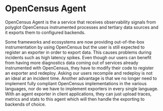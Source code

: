 # OpenCensus Agent

OpenCensus Agent is the a service that receives observability signals
from polyglot OpenCensus instrumented processes and tertiary data sources
and it exports them to configured backends.

Some frameworks and ecosystems are now providing out-of-the-box
instrumentation by using OpenCensus but the user is still expected
to register an exporter in order to export data. This causes problems
during incidents such as high latency spikes. Even though our users
can benefit from having more diagnostics data coming out of services
already instrumented with OpenCensus, they have to modify their code
to register an exporter and redeploy. Asking our users recompile and
redeploy is not an ideal at an incident time.
Another advantage is that we no longer need to implement fully compliant
OpenCensus implementations in the various languages, nor do we have to
implement exporters in every single language. With an agent exporter in
client applications, they can just upload traces, metrics and stats to
this agent which will then handle the exporting to backends of choice.
